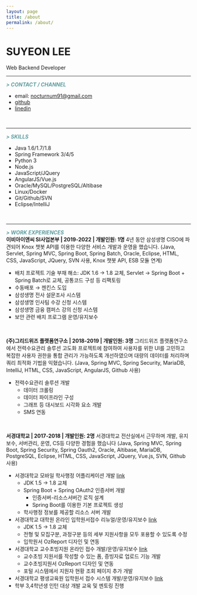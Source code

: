 ```yaml
---
layout: page
title: /about
permalink: /about/
---
```


# SUYEON LEE
Web Backend Developer

----
_**<font color='#5F9EA0'>> CONTACT / CHANNEL</font>**_  
- email: nocturnum91@gmail.com
- [github](http://github.com/nocturnum91)
- [linedin](https://www.linkedin.com/in/suyeon-lee-4951711bb/)  
<br>

----
_**<font color='#5F9EA0'>> SKILLS</font>**_  
- Java 1.6/1.7/1.8
- Spring Framework 3/4/5
- Python 3
- Node.js
- JavaScript/JQuery
- AngularJS/Vue.js
- Oracle/MySQL/PostgreSQL/Altibase
- Linux/Docker
- Git/Github/SVN
- Eclipse/IntelliJ  
<br>

----
_**<font color='#5F9EA0'>> WORK EXPERIENCES</font>**_  
**이비아이앤씨 SI사업본부 | 2019-2022 |  개발인원: 1명**
4년 동안 삼성생명 CISO에 파견되어 Knox 챗봇 API를 이용한 다양한 서비스 개발과 운영을 했습니다.
(Java, Servlet, Spring MVC, Spring Boot, Spring Batch, Oracle, Eclipse, HTML, CSS, JavaScript, JQuery, SVN 사용, Knox 챗봇 API, ESB 모듈 연계)

- 배치 프로젝트 기술 부채 해소: JDK 1.6 → 1.8 교체, Servlet → Spring Boot + Spring Batch로 교체, 공통코드 구성 등 리팩토링
- 수동배포 → 젠킨스 도입
- 삼성생명 전사 설문조사 시스템
- 삼성생명 인사팀 수강 신청 시스템
- 삼성생명 금융 캠퍼스 강의 신청 시스템
- 보안 관련 배치 프로그램 운영/유지보수  
<br>

**(주)그리드위즈 플랫폼연구소 | 2018-2019 | 개발인원: 3명**
그리드위즈 플랫폼연구소에서 전력수요관리 솔루션 고도화 프로젝트에 참여하여 사용자를 위한 UI를 고민하고 복잡한 사용자 권한을 통합 관리가 가능하도록 개선하였으며 대량의 데이터를 처리하며 쿼리 최적화 기법을 익혔습니다.
(Java, Spring MVC, Spring Security, MariaDB, IntelliJ, HTML, CSS, JavaScript, AngularJS, Github 사용)
- 전력수요관리 솔루션 개발
    - 데이터 크롤링
    - 데이터 파이프라인 구성
    - 그래프 등 대시보드 시각화 요소 개발
    - SMS 연동  
<br>

**서경대학교 | 2017-2018 | 개발인원: 2명**
서경대학교 전산실에서 근무하며 개발, 유지보수, 서버관리, 운영, CS등 다양한 경험을 했습니다
(Java, Spring MVC, Spring Boot, Spring Security, Spring Oauth2, Oracle, Altibase, MariaDB, PostgreSQL, Eclipse, HTML, CSS, JavaScript, JQuery, Vue.js, SVN, Github 사용)
- 서경대학교 모바일 학사행정 어플리케이션 개발 [link](https://sportal.skuniv.ac.kr/login)
    - JDK 1.5 → 1.8 교체
    - Spring Boot + Spring OAuth2 인증서버 개발
        - 인증서버-리소스서버간 로직 설계
        - Spring Boot를 이용한 기본 프로젝트 생성
    - 학사행정 정보를 제공할 리소스 서버 개발
- 서경대학교 대학원 온라인 입학원서접수 리뉴얼/운영/유지보수 [link](https://apps.skuniv.ac.kr/grenterance/loginForm.sku)
    - JDK 1.5 → 1.8 교체
    - 전형 및 모집구분, 과정구분 등의 세부 지원사항을 모두 포용할 수 있도록 수정
    - 입학원서 OzReport 디자인 및 연동
- 서경대학교 교수초빙지원 온라인 접수 개발/운영/유지보수 [link](https://skufr.skuniv.ac.kr/skufr/loginForm.sku)
    - 교수초빙 지원서를 작성할 수 있는 폼, 증빙자료 업로드 기능 개발
    - 교수초빙지원서 OzReport 디자인 및 연동
    - 포털 시스템에서 지원자 현황 조회 페이지 추가 개발
- 서경대학교 평생교육원 입학원서 접수 시스템 개발/운영/유지보수 [link](https://apps.skuniv.ac.kr/lifeedu/fstsemester/newApplication.sku)
- 학부 3,4학년생 인턴 대상 개발 교육 및 멘토링 진행




<!-- <mark style='background-color: #dcffe4'> 연한 초록 </mark> -->